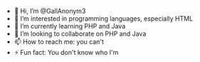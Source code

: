 - 👋 Hi, I’m @GallAnonym3
- 👀 I’m interested in programming languages, especially HTML
- 🌱 I’m currently learning PHP and Java
- 💞️ I’m looking to collaborate on PHP and Java
- 📫 How to reach me: you can't
- ⚡ Fun fact: You don't know who I'm

<!---
GallAnonym3/GallAnonym3 is a ✨ special ✨ repository because its `README.md` (this file) appears on your GitHub profile.
You can click the Preview link to take a look at your changes.
--->
